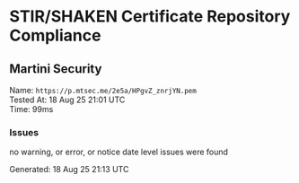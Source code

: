 # STIR/SHAKEN Certificate Repository Compliance

## Martini Security

Name: `https://p.mtsec.me/2e5a/HPgvZ_znrjYN.pem`\
Tested At: 18 Aug 25 21:01 UTC\
Time: 99ms

### Issues

no warning, or error, or notice date level issues were found

Generated: 18 Aug 25 21:13 UTC
